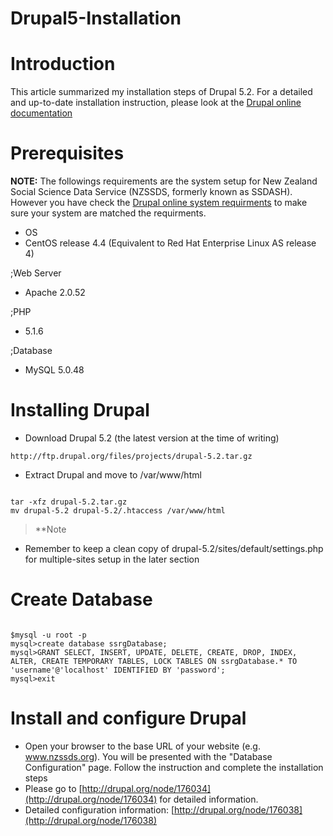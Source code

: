 # Drupal5-Installation

# Introduction

This article summarized my installation steps of Drupal 5.2. For a detailed and up-to-date installation instruction, please look at the [Drupal online documentation](http://drupal.org/node/258)

# Prerequisites

**NOTE:** The followings requirements are the system setup for New Zealand Social Science Data Service (NZSSDS, formerly known as SSDASH). However you have check the [Drupal online system requirments](http://drupal.org/requirements) to make sure your system are matched the requirments.

- OS
- CentOS release 4.4 (Equivalent to Red Hat Enterprise Linux AS release 4)

;Web Server

- Apache 2.0.52

;PHP

- 5.1.6

;Database

- MySQL 5.0.48

# Installing Drupal

- Download Drupal 5.2 (the latest version at the time of writing)

``` 
http://ftp.drupal.org/files/projects/drupal-5.2.tar.gz
```

- Extract Drupal and move to /var/www/html

``` 

tar -xfz drupal-5.2.tar.gz
mv drupal-5.2 drupal-5.2/.htaccess /var/www/html

```

>  **Note

- Remember to keep a clean copy of drupal-5.2/sites/default/settings.php for multiple-sites setup in the later section

# Create Database

``` 

$mysql -u root -p
mysql>create database ssrgDatabase;
mysql>GRANT SELECT, INSERT, UPDATE, DELETE, CREATE, DROP, INDEX, ALTER, CREATE TEMPORARY TABLES, LOCK TABLES ON ssrgDatabase.* TO
'username'@'localhost' IDENTIFIED BY 'password';
mysql>exit

```

# Install and configure Drupal

- Open your browser to the base URL of your website (e.g. www.nzssds.org). You will be presented with the "Database Configuration" page. Follow the instruction and complete the installation steps
- Please go to [http://drupal.org/node/176034](http://drupal.org/node/176034) for detailed information.
- Detailed configuration information: [http://drupal.org/node/176038](http://drupal.org/node/176038)
